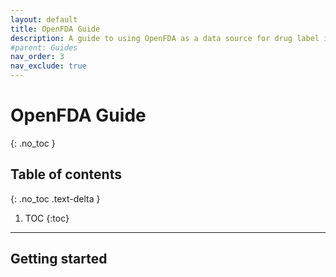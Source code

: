 ```yaml
---
layout: default
title: OpenFDA Guide
description: A guide to using OpenFDA as a data source for drug label information.
#parent: Guides
nav_order: 3
nav_exclude: true
---
```


# OpenFDA Guide
{: .no_toc }

## Table of contents
{: .no_toc .text-delta }

1. TOC
{:toc}

---

## Getting started